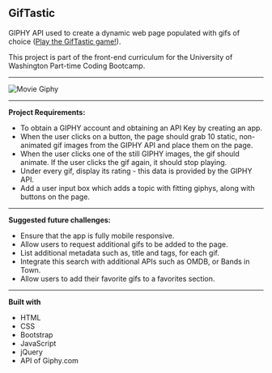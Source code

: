 ## GifTastic

GIPHY API used to create a dynamic web page populated with gifs of choice ([Play the GifTastic game!](https://heidijvr.github.io/GifTastic//)).

This project is part of the front-end curriculum for the University of Washington Part-time Coding Bootcamp.

-----

<img src="https://heidijvr.github.io/GifTastic/assets/images/giphy.screenshot.png" alt="Movie Giphy">

-----

**Project Requirements:**

* To obtain a GIPHY account and obtaining an API Key by creating an app.
* When the user clicks on a button, the page should grab 10 static, non-animated gif images from the GIPHY API and place them on the page.
* When the user clicks one of the still GIPHY images, the gif should animate. If the user clicks the gif again, it should stop playing.
* Under every gif, display its rating - this data is provided by the GIPHY API.
* Add a user input box which adds a topic with fitting giphys, along with buttons on the page.

-----

**Suggested future challenges:**

* Ensure that the app is fully mobile responsive.
* Allow users to request additional gifs to be added to the page.
* List additional metadata such as, title and tags, for each gif.
* Integrate this search with additional APIs such as OMDB, or Bands in Town.
* Allow users to add their favorite gifs to a favorites section.

-----

**Built with**

* HTML
* CSS
* Bootstrap
* JavaScript
* jQuery
* API of Giphy.com
